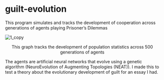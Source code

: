 # guilt-evolution
This program simulates and tracks the development of cooperation across generations of agents playing Prisoner’s Dilemmas

![1_copy](https://github.com/user-attachments/assets/4c083d01-fd1e-46e4-a036-501d03c4d876)
<p align="center">
This graph tracks the development of population statistics across 500 generations of agents
</p>

The agents are artificial neural networks that evolve using a genetic algorithm (NeuroEvolution of Augmenting Topologies (NEAT)). I made this to test a theory about the evolutionary development of guilt for an essay I had.
